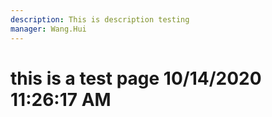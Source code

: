 ```yaml
---
description: This is description testing
manager: Wang.Hui
---
```

# this is a test page 10/14/2020 11:26:17 AM